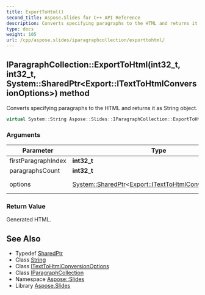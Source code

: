 ```yaml
---
title: ExportToHtml()
second_title: Aspose.Slides for C++ API Reference
description: Converts specifying paragraphs to the HTML and returns it as String object.
type: docs
weight: 105
url: /cpp/aspose.slides/iparagraphcollection/exporttohtml/
---
```

## IParagraphCollection::ExportToHtml(int32_t, int32_t, System::SharedPtr\<Export::ITextToHtmlConversionOptions\>) method


Converts specifying paragraphs to the HTML and returns it as String object.

```cpp
virtual System::String Aspose::Slides::IParagraphCollection::ExportToHtml(int32_t firstParagraphIndex, int32_t paragraphsCount, System::SharedPtr<Export::ITextToHtmlConversionOptions> options)=0
```


### Arguments

| Parameter | Type | Description |
| --- | --- | --- |
| firstParagraphIndex | **int32_t** | First paragraph index **int32_t** |
| paragraphsCount | **int32_t** | [Paragraph](../../paragraph/) count **int32_t** |
| options | [System::SharedPtr](../../../system/sharedptr/)\<[Export::ITextToHtmlConversionOptions](../../../aspose.slides.export/itexttohtmlconversionoptions/)\> | Convert options [Export::ITextToHtmlConversionOptions](../../../aspose.slides.export/itexttohtmlconversionoptions/) |

### Return Value

Generated HTML.

## See Also

* Typedef [SharedPtr](../../system/sharedptr/)
* Class [String](../../system/string/)
* Class [ITextToHtmlConversionOptions](../../aspose.slides.export/itexttohtmlconversionoptions/)
* Class [IParagraphCollection](./)
* Namespace [Aspose::Slides](../)
* Library [Aspose.Slides](../../)